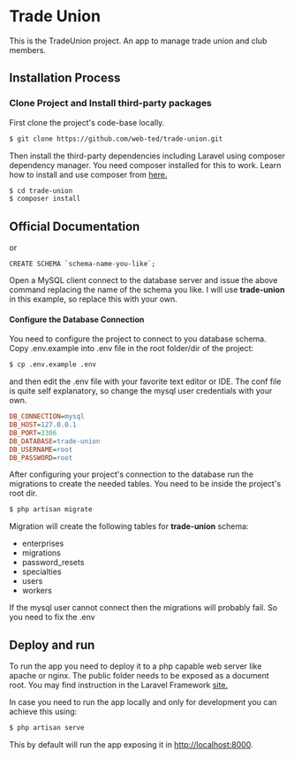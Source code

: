 # Trade Union
This is the TradeUnion project. An app to manage trade union and club members.

## Installation Process
### Clone Project and Install third-party packages
First clone the project's code-base locally.
```bash
$ git clone https://github.com/web-ted/trade-union.git
```

Then install the third-party dependencies including Laravel using composer dependency manager.
You need composer installed for this to work.
Learn how to install and use composer from [here.](https://getcomposer.org/)

```sh
$ cd trade-union
$ composer install
```

## Official Documentation

or 

```mysql
CREATE SCHEMA `schema-name-you-like`;
```

Open a MySQL client connect to the database server and issue the above command replacing the name of the schema you like.
I will use **trade-union** in this example, so replace this with your own.


#### Configure the Database Connection
You need to configure the project to connect to you database schema. Copy .env.example into .env file in the root
folder/dir of the project:

```sh
$ cp .env.example .env
```
and then edit the .env file with your favorite text editor or IDE.
The conf file is quite self explanatory, so change the mysql user credentials with your own.
 
```ini
DB_CONNECTION=mysql
DB_HOST=127.0.0.1
DB_PORT=3306
DB_DATABASE=trade-union
DB_USERNAME=root
DB_PASSWORD=root
```

After configuring your project's connection to the database run the migrations to create the needed tables.
You need to be inside the project's root dir.

````sh
$ php artisan migrate
````

Migration will create the following tables for **trade-union** schema:

* enterprises
* migrations
* password_resets
* specialties
* users
* workers

If the mysql user cannot connect then the migrations will probably fail. So you need to fix the .env

## Deploy and run 
To run the app you need to deploy it to a php capable web server like apache or nginx.
The public folder needs to be exposed as a document root. You may find instruction in the Laravel Framework [site.](https://laravel.com/docs/5.4/installation#pretty-urls)

In case you need to run the app locally and only for development you can achieve this using:
```sh
$ php artisan serve
```

This by default will run the app exposing it in <http://localhost:8000>.